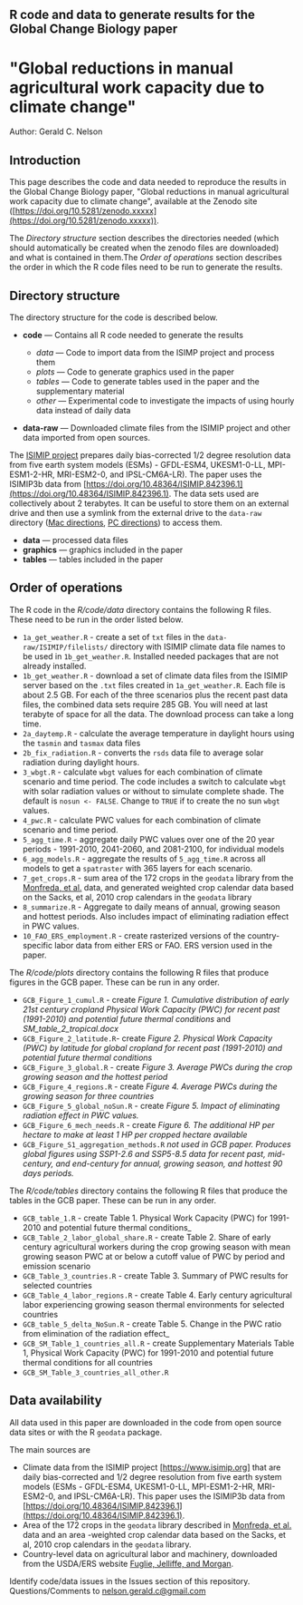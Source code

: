 
## R code and data to generate results for the Global Change Biology paper 
# "Global reductions in manual agricultural work capacity due to climate change"
Author: Gerald C. Nelson

## Introduction

This page describes the code and data needed to reproduce the results in the Global Change Biology paper, "Global reductions in manual agricultural work capacity due to climate change", available at the Zenodo site  ([https://doi.org/10.5281/zenodo.xxxxx](https://doi.org/10.5281/zenodo.xxxxx)).

The _Directory structure_ section describes the directories needed (which should automatically be created when the zenodo files are downloaded) and what is contained in them.The _Order of operations_ section describes the order in which the R code files need to be run to generate the results.


## Directory structure

The directory structure for the code is described below. 

- **code** — Contains all R code needed to generate the results
  - *data* — Code to import data from the ISIMP project and process them
  - *plots* — Code to generate graphics used in the paper
  - *tables* — Code to generate tables used in the paper and the supplementary material
  - *other* — Experimental code to investigate the impacts of using hourly data instead of daily data 
  
- **data-raw** — Downloaded climate files from the ISIMIP project and other data imported from open sources. 

The [ISIMIP project](https://www.isimip.org) prepares daily bias-corrected 1/2 degree resolution data from five earth system models (ESMs) - GFDL-ESM4, UKESM1-0-LL, MPI-ESM1-2-HR, MRI-ESM2-0, and IPSL-CM6A-LR). The paper uses the ISIMIP3b data from 
[https://doi.org/10.48364/ISIMIP.842396.1](https://doi.org/10.48364/ISIMIP.842396.1). The data sets used are collectively about 2 terabytes. It can be useful to store them on an external drive and then use a symlink from the external drive to the `data-raw` directory  ([Mac directions](https://www.google.com/search?client=safari&rls=en&q=create+a+mac+symlink&ie=UTF-8&oe=UTF-8), [PC directions](https://www.google.com/search?client=safari&rls=en&q=create+a+pc+symlink&ie=UTF-8&oe=UTF-8)) to access them.
- **data** — processed data files
- **graphics** — graphics included in the paper
- **tables** — tables included in the paper

## Order of operations

The R code in the _R/code/data_ directory contains the following R files. These need to be run in the order listed below.
  
-   `1a_get_weather.R` - create a set of `txt` files in the `data-raw/ISIMIP/filelists/` directory with ISIMIP climate data file names to be used in `1b_get_weather.R`. Installed needed packages that are not already installed.
-   `1b_get_weather.R` - download a set of climate data files from the ISIMIP server based on the `.txt` files created in `1a_get_weather.R`. Each file is about 2.5 GB. For each of the three scenarios plus the recent past data files, the combined data sets require 285 GB. You will need at last terabyte of space for all the data. The download process can take a long time. 
-   `2a_daytemp.R` - calculate the average temperature in daylight hours using the `tasmin` and `tasmax` data files
-   `2b_fix_radiation.R` - converts the `rsds` data file to average solar radiation during daylight hours.
-   `3_wbgt.R` - calculate `wbgt` values for each combination of climate scenario and time period. The code includes a switch to calculate `wbgt` with solar radiation values or without to simulate complete shade. The default is `nosun <- FALSE`. Change to `TRUE` if to create the no sun `wbgt` values.
-   `4_pwc.R` - calculate PWC values for each combination of climate scenario and time period.
-   `5_agg_time.R` - aggregate daily PWC values over one of the 20 year periods - 1991-2010, 2041-2060, and 2081-2100, for individual models
-   `6_agg_models.R` - aggregate the results of `5_agg_time.R` across all models to get a `spatraster` with 365 layers for each scenario.
-   `7_get_crops.R` - sum area of the 172 crops in the `geodata` library from the [Monfreda, et al.](https://doi.org/10.1029/2007GB002947) data, and generated weighted crop calendar data based on the Sacks, et al, 2010 crop calendars in the `geodata` library
-   `8_summarize.R` - Aggregate to daily means of annual, growing season and hottest periods. Also includes impact of eliminating radiation effect in PWC values. 
-   `10_FAO_ERS_employment.R` - create rasterized versions of the country-specific labor data from either ERS or FAO. ERS version used in the paper.

The _R/code/plots_ directory contains the following R files that produce figures in the GCB paper. These can be run in any order.

  - `GCB_Figure_1_cumul.R` - create _Figure 1. Cumulative distribution of early 21st century cropland Physical Work Capacity (PWC) for recent past (1991-2010) and potential future thermal conditions_ and _SM_table_2_tropical.docx_
  - `GCB_Figure_2_latitude.R`- create _Figure 2. Physical Work Capacity (PWC) by latitude for global cropland for recent past (1991-2010) and potential future thermal conditions_ 
  - `GCB_Figure_3_global.R` - create _Figure 3. Average PWCs during the crop growing season and the hottest period_
  - `GCB_Figure_4_regions.R` - create _Figure 4. Average PWCs during the growing season for three countries_
  - `GCB_Figure_5_global_noSun.R` - create _Figure 5. Impact of eliminating radiation effect in PWC values._
  - `GCB_Figure_6_mech_needs.R` - create _Figure 6. The additional HP per hectare to make at least 1 HP per cropped hectare available_
  - `GCB_Figure_S1_aggregation_methods.R` _not used in GCB paper. Produces global figures using SSP1-2.6 and SSP5-8.5 data for recent past, mid-century, and end-century for annual, growing season, and hottest 90 days periods._
 
The _R/code/tables_ directory contains the following R files that produce the tables in the GCB paper. These can be run in any order.

  - `GCB_table_1.R` - create Table 1. Physical Work Capacity (PWC) for 1991-2010 and potential future thermal conditions_
  - `GCB_Table_2_labor_global_share.R` - create Table 2. Share of early century agricultural workers during the crop growing season with mean growing season PWC at or below a cutoff value of PWC by period and emission scenario
  - `GCB_Table_3_countries.R` - create Table 3. Summary of PWC results for selected countries 
  - `GCB_Table_4_labor_regions.R` - create Table 4. Early century agricultural labor experiencing growing season thermal environments for selected countries 
  - `GCB_table_5_delta_NoSun.R` - create Table 5. Change in the PWC ratio from elimination of the radiation effect_
  - `GCB_SM_Table_1_countries_all.R` - create Supplementary Materials Table 1, Physical Work Capacity (PWC) for 1991-2010 and potential future thermal conditions for all countries
  - `GCB_SM_Table_3_countries_all_other.R`

## Data availability
All data used in this paper are downloaded in the code from open source data sites or with the R `geodata` package.

The main sources are 

- Climate data from the ISIMIP project [https://www.isimip.org] that are daily bias-corrected and 1/2 degree resolution from five earth system models (ESMs - GFDL-ESM4, UKESM1-0-LL, MPI-ESM1-2-HR, MRI-ESM2-0, and IPSL-CM6A-LR). This paper uses the ISIMIP3b data from 
[https://doi.org/10.48364/ISIMIP.842396.1](https://doi.org/10.48364/ISIMIP.842396.1).
- Area of the 172 crops in the `geodata` library described in [Monfreda, et al.](https://doi.org/10.1029/2007GB002947) data and an area -weighted crop calendar data based on the Sacks, et al, 2010 crop calendars in the `geodata` library.
- Country-level data on agricultural labor and machinery, downloaded from the USDA/ERS website [Fuglie, Jelliffe, and Morgan](https://www.ers.usda.gov/webdocs/DataFiles/51270/AgTFPInternational2020_long.xlsx?v=8337).

Identify code/data issues in the Issues section of this repository. Questions/Comments to [nelson.gerald.c@gmail.com](mailto:nelson.gerald.c@gmail.com)

